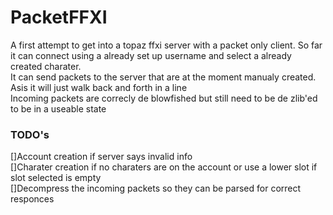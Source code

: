 # PacketFFXI
A first attempt to get into a topaz ffxi server with a packet only client. So far it can connect using a already set up username and select a already created charater.  
It can send packets to the server that are at the moment manualy created.  
Asis it will just walk back and forth in a line  
Incoming packets are correcly de blowfished but still need to be de zlib'ed to be in a useable state  

### TODO's  
[]Account creation if server says invalid info  
[]Charater creation if no charaters are on the account or use a lower slot if slot selected is empty  
[]Decompress the incoming packets so they can be parsed for correct responces  
